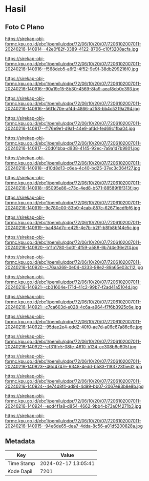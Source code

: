 # Hasil

## Foto C Plano

https://sirekap-obj-formc.kpu.go.id/ebc1/pemilu/pdpr/72/06/10/20/07/7206102007011-20240216-140914--42e0f82f-3389-4122-8706-c10f3208acfa.jpg

https://sirekap-obj-formc.kpu.go.id/ebc1/pemilu/pdpr/72/06/10/20/07/7206102007011-20240216-140916--f568deb5-a6f2-4f52-9e9f-38db299216f0.jpg

https://sirekap-obj-formc.kpu.go.id/ebc1/pemilu/pdpr/72/06/10/20/07/7206102007011-20240216-140916--90a19c15-8b30-4569-8fa9-aeaf8cb0c393.jpg

https://sirekap-obj-formc.kpu.go.id/ebc1/pemilu/pdpr/72/06/10/20/07/7206102007011-20240216-140916--56f1c70e-af4d-4866-a258-bb4c5219a294.jpg

https://sirekap-obj-formc.kpu.go.id/ebc1/pemilu/pdpr/72/06/10/20/07/7206102007011-20240216-140917--f176e9e1-d9a1-44e9-afdd-fed69c1fba04.jpg

https://sirekap-obj-formc.kpu.go.id/ebc1/pemilu/pdpr/72/06/10/20/07/7206102007011-20240216-140917--20d01bba-d938-4145-92ec-7a9a1d7b9801.jpg

https://sirekap-obj-formc.kpu.go.id/ebc1/pemilu/pdpr/72/06/10/20/07/7206102007011-20240216-140918--d10d8d13-c6ea-4c40-bd25-37ec3c364f27.jpg

https://sirekap-obj-formc.kpu.go.id/ebc1/pemilu/pdpr/72/06/10/20/07/7206102007011-20240216-140918--65095e86-c73c-4ed8-b571-88589f8f313f.jpg

https://sirekap-obj-formc.kpu.go.id/ebc1/pemilu/pdpr/72/06/10/20/07/7206102007011-20240216-140919--9c780c00-83b0-4cab-857c-62671ecdfbf6.jpg

https://sirekap-obj-formc.kpu.go.id/ebc1/pemilu/pdpr/72/06/10/20/07/7206102007011-20240216-140919--ba484d7c-e425-4e7b-b2ff-b8fb8bf44e5c.jpg

https://sirekap-obj-formc.kpu.go.id/ebc1/pemilu/pdpr/72/06/10/20/07/7206102007011-20240216-140920--b11b1780-5d0f-4f59-a588-6b7d4e36e2f4.jpg

https://sirekap-obj-formc.kpu.go.id/ebc1/pemilu/pdpr/72/06/10/20/07/7206102007011-20240216-140920--c76aa369-0e04-4333-98e2-89a65e03c112.jpg

https://sirekap-obj-formc.kpu.go.id/ebc1/pemilu/pdpr/72/06/10/20/07/7206102007011-20240216-140921--cb01604e-171d-41c2-99b7-f2ad41a5104d.jpg

https://sirekap-obj-formc.kpu.go.id/ebc1/pemilu/pdpr/72/06/10/20/07/7206102007011-20240216-140921--c7ca603d-e028-4c6a-a964-f7f6b3925c6e.jpg

https://sirekap-obj-formc.kpu.go.id/ebc1/pemilu/pdpr/72/06/10/20/07/7206102007011-20240216-140922--95dae2e4-edd2-40f0-ae7d-a06c67a86c6c.jpg

https://sirekap-obj-formc.kpu.go.id/ebc1/pemilu/pdpr/72/06/10/20/07/7206102007011-20240216-140922--cf31ffc5-08fe-4610-b124-cc308b6c805f.jpg

https://sirekap-obj-formc.kpu.go.id/ebc1/pemilu/pdpr/72/06/10/20/07/7206102007011-20240216-140923--46d4747e-6348-4edd-b583-1183723f5ed2.jpg

https://sirekap-obj-formc.kpu.go.id/ebc1/pemilu/pdpr/72/06/10/20/07/7206102007011-20240216-140924--4e74d8f4-ad94-4d99-bb07-2067e93b8e8b.jpg

https://sirekap-obj-formc.kpu.go.id/ebc1/pemilu/pdpr/72/06/10/20/07/7206102007011-20240216-140924--ecd4f1a8-d854-4662-9bb4-b73a0f4271b3.jpg

https://sirekap-obj-formc.kpu.go.id/ebc1/pemilu/pdpr/72/06/10/20/07/7206102007011-20240216-140915--94e6de65-dea7-4dda-8c56-a01d5200828a.jpg


## Metadata

| Key        | Value               |
| ---------- | ------------------- |
| Time Stamp | 2024-02-17 13:05:41 |
| Kode Dapil | 7201                |



